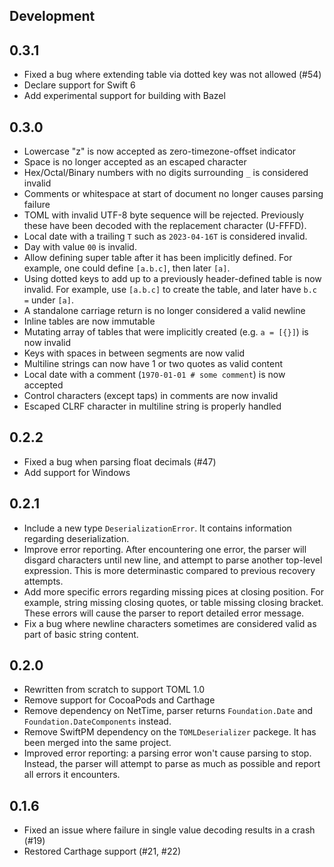 ## Development

## 0.3.1

- Fixed a bug where extending table via dotted key was not allowed (#54)
- Declare support for Swift 6
- Add experimental support for building with Bazel

## 0.3.0

- Lowercase "z" is now accepted as zero-timezone-offset indicator
- Space is no longer accepted as an escaped character
- Hex/Octal/Binary numbers with no digits surrounding `_` is considered invalid
- Comments or whitespace at start of document no longer causes parsing failure
- TOML with invalid UTF-8 byte sequence will be rejected. Previously these have
  been decoded with the replacement character (U-FFFD).
- Local date with a trailing `T` such as `2023-04-16T` is considered invalid.
- Day with value `00` is invalid.
- Allow defining super table after it has been implicitly defined. For example,
  one could define `[a.b.c]`, then later `[a]`.
- Using dotted keys to add up to a previously header-defined table is now
  invalid. For example, use `[a.b.c]` to create the table, and later have
  `b.c =` under `[a]`.
- A standalone carriage return is no longer considered a valid newline
- Inline tables are now immutable
- Mutating array of tables that were implicitly created (e.g. `a = [{}]`) is now
  invalid
- Keys with spaces in between segments are now valid
- Multiline strings can now have 1 or two quotes as valid content
- Local date with a comment (`1970-01-01 # some comment`) is now accepted
- Control characters (except taps) in comments are now invalid
- Escaped CLRF character in multiline string is properly handled 

## 0.2.2

- Fixed a bug when parsing float decimals (#47)
- Add support for Windows

## 0.2.1

- Include a new type `DeserializationError`. It contains information regarding
  deserialization.
- Improve error reporting. After encountering one error, the parser will
  disgard characters until new line, and attempt to parse another top-level
  expression. This is more determinastic compared to previous recovery attempts.
- Add more specific errors regarding missing pices at closing position. For
  example, string missing closing quotes, or table missing closing bracket.
  These errors will cause the parser to report detailed error message.
- Fix a bug where newline characters sometimes are considered valid as part of
  basic string content.

## 0.2.0

- Rewritten from scratch to support TOML 1.0
- Remove support for CocoaPods and Carthage
- Remove dependency on NetTime, parser returns `Foundation.Date` and
  `Foundation.DateComponents` instead.
- Remove SwiftPM dependency on the `TOMLDeserializer` packege. It has been
  merged into the same project.
- Improved error reporting: a parsing error won't cause parsing to stop.
  Instead, the parser will attempt to parse as much as possible and report all
  errors it encounters.

## 0.1.6

- Fixed an issue where failure in single value decoding results in a crash (#19)
- Restored Carthage support (#21, #22)
